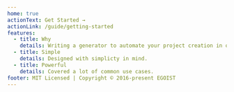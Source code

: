 ```yaml
---
home: true
actionText: Get Started →
actionLink: /guide/getting-started
features:
  - title: Why
    details: Writing a generator to automate your project creation in order to improve your productivity.
  - title: Simple
    details: Designed with simplicty in mind.
  - title: Powerful
    details: Covered a lot of common use cases.
footer: MIT Licensed | Copyright © 2016-present EGOIST
---
```



